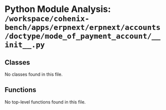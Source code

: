 # Python Module Analysis: `/workspace/cohenix-bench/apps/erpnext/erpnext/accounts/doctype/mode_of_payment_account/__init__.py`

## Classes

No classes found in this file.


## Functions

No top-level functions found in this file.
